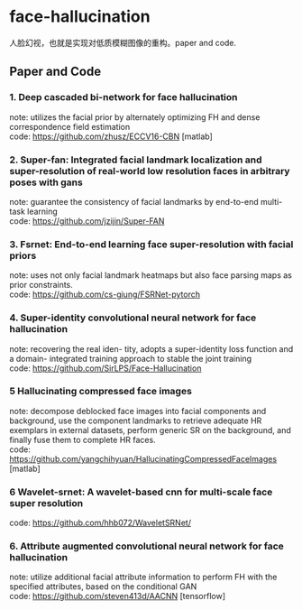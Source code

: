 # face-hallucination

人脸幻视，也就是实现对低质模糊图像的重构。paper and code.

## Paper and Code
### 1. Deep cascaded bi-network for face hallucination
note: utilizes the facial prior by alternately optimizing FH and dense correspondence field estimation <br>
code: https://github.com/zhusz/ECCV16-CBN [matlab]

### 2. Super-fan: Integrated facial landmark localization and super-resolution of real-world low resolution faces in arbitrary poses with gans
note: guarantee the consistency of facial landmarks by end-to-end multi-task learning <br> 
code: https://github.com/jzijin/Super-FAN

### 3. Fsrnet: End-to-end learning face super-resolution with facial priors
note: uses not only facial landmark heatmaps but also face parsing maps as prior constraints. <br>
code: https://github.com/cs-giung/FSRNet-pytorch

### 4. Super-identity convolutional neural network for face hallucination
note: recovering the real iden- tity, adopts a super-identity loss function and a domain- integrated training approach to stable the joint training <br>
code: https://github.com/SirLPS/Face-Hallucination

### 5 Hallucinating compressed face images
note: decompose deblocked face images into facial components and background, use the component landmarks to retrieve adequate HR exemplars in external datasets, perform generic SR on the background, and finally fuse them to complete HR faces. <br>
code: https://github.com/yangchihyuan/HallucinatingCompressedFaceImages [matlab]

### 6 Wavelet-srnet: A wavelet-based cnn for multi-scale face super resolution
code: https://github.com/hhb072/WaveletSRNet/


### 6. Attribute augmented convolutional neural network for face hallucination
note: utilize additional facial attribute information to perform FH with the specified attributes, based on the conditional GAN <br>
code: https://github.com/steven413d/AACNN [tensorflow]



